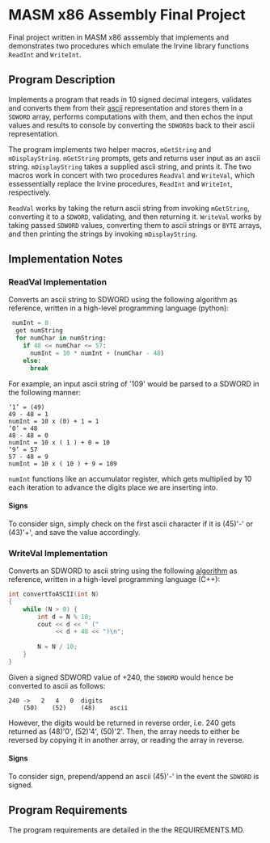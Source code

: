 # MASM x86 Assembly Final Project
Final project written in MASM x86 asssembly that implements and demonstrates two procedures which emulate the Irvine library functions `ReadInt` and `WriteInt`. 

## Program Description
Implements a program that reads in 10 signed decimal integers, validates and converts them from their [ascii](https://www.asciitable.com/) representation and stores them in a `SDWORD` array, performs computations with them, and then echos the input values and results to console by converting the `SDWORD`s back to their ascii representation.

The program implements two helper macros, `mGetString` and `mDisplayString`. `mGetString` prompts, gets and returns user input as an ascii string. `mDisplayString` takes a supplied ascii string, and prints it.  The two macros work in concert with two procedures `ReadVal` and `WriteVal`, which essessentially replace the Irvine procedures, `ReadInt` and `WriteInt`, respectively.

`ReadVal` works by taking the return ascii string from invoking `mGetString`, converting it to a `SDWORD`, validating, and then returning it.  `WriteVal` works by taking passed `SDWORD` values, converting them to ascii strings or `BYTE` arrays, and then printing the strings by invoking `mDisplayString`.
 
## Implementation Notes

### ReadVal Implementation
Converts an ascii string to SDWORD using the following algorithm as reference, written in a high-level programming language (python):

```python
 numInt = 0
  get numString
  for numChar in numString:
    if 48 <= numChar <= 57:
      numInt = 10 * numInt + (numChar - 48)
    else:
      break
```

For example, an input ascii string of '109' would be parsed to a SDWORD in the following manner:
```
‘1’ = (49)
49 - 48 = 1
numInt = 10 x (0) + 1 = 1
‘0’ = 48
48 - 48 = 0
numInt = 10 x ( 1 ) + 0 = 10
‘9’ = 57
57 - 48 = 9
numInt = 10 x ( 10 ) + 9 = 109
```

`numInt` functions like an accumulator register, which gets multiplied by 10 each iteration to advance the digits place we are inserting into.

#### Signs
To consider sign, simply check on the first ascii character if it is (45)'-' or (43)'+', and save the value accordingly.


### WriteVal Implementation
Converts an SDWORD to ascii string using the following [algorithm](https://www.geeksforgeeks.org/program-to-print-ascii-value-of-all-digits-of-a-given-number/) as reference, written in a high-level programming language (C++):

```c++
int convertToASCII(int N)
{
    while (N > 0) {
        int d = N % 10;
        cout << d << " ("
             << d + 48 << ")\n";
 
        N = N / 10;
    }
}
```

Given a signed SDWORD value of +240, the `SDWORD` would hence be converted to ascii as follows:

```
240 -> 	 2 	 4 	 0	digits
	(50)	(52)	(48)	ascii
```

However, the digits would be returned in reverse order, i.e. 240 gets returned as (48)'0', (52)'4', (50)'2'. Then, the array needs to either be reversed by copying it in another array, or reading the array in reverse. 

#### Signs
To consider sign, prepend/append an ascii (45)'-' in the event the `SDWORD` is signed.


## Program Requirements
The program requirements are detailed in the the REQUIREMENTS.MD.
